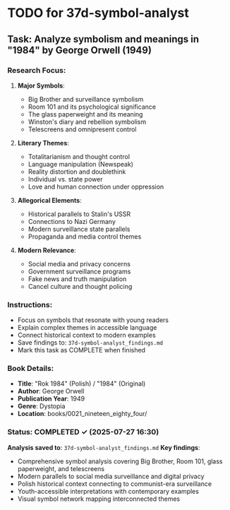 # TODO for 37d-symbol-analyst

## Task: Analyze symbolism and meanings in "1984" by George Orwell (1949)

### Research Focus:
1. **Major Symbols**:
   - Big Brother and surveillance symbolism
   - Room 101 and its psychological significance
   - The glass paperweight and its meaning
   - Winston's diary and rebellion symbolism
   - Telescreens and omnipresent control

2. **Literary Themes**:
   - Totalitarianism and thought control
   - Language manipulation (Newspeak)
   - Reality distortion and doublethink
   - Individual vs. state power
   - Love and human connection under oppression

3. **Allegorical Elements**:
   - Historical parallels to Stalin's USSR
   - Connections to Nazi Germany
   - Modern surveillance state parallels
   - Propaganda and media control themes

4. **Modern Relevance**:
   - Social media and privacy concerns
   - Government surveillance programs
   - Fake news and truth manipulation
   - Cancel culture and thought policing

### Instructions:
- Focus on symbols that resonate with young readers
- Explain complex themes in accessible language
- Connect historical context to modern examples
- Save findings to: `37d-symbol-analyst_findings.md`
- Mark this task as COMPLETE when finished

### Book Details:
- **Title**: "Rok 1984" (Polish) / "1984" (Original)
- **Author**: George Orwell
- **Publication Year**: 1949
- **Genre**: Dystopia
- **Location**: books/0021_nineteen_eighty_four/

### Status: COMPLETED ✓ (2025-07-27 16:30)

**Analysis saved to**: `37d-symbol-analyst_findings.md`
**Key findings**: 
- Comprehensive symbol analysis covering Big Brother, Room 101, glass paperweight, and telescreens
- Modern parallels to social media surveillance and digital privacy
- Polish historical context connecting to communist-era surveillance
- Youth-accessible interpretations with contemporary examples
- Visual symbol network mapping interconnected themes